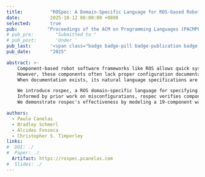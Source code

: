 ```yaml
---
title:          "ROSpec: A Domain-Specific Language for ROS-based Robot Software"
date:           2025-10-12 00:00:00 +0800
selected:       true
pub:           "Proceedings of the ACM on Programming Languages (PACMPL), OOPSLA"
# pub_pre:        "Submitted to "
# pub_post:       'Under '
pub_last:       '<span class="badge badge-pill badge-publication badge-success">Just Accepted!</span>&nbsp;&nbsp; 🎉'
pub_date:       "2025"

abstract: >- 
    Component-based robot software frameworks like ROS allows quick system composition through reusable components.
    However, these components often lack proper configuration documentation. 
    When documentation exists, its natural language specifications are unenforced, leading to misconfigurations that cause dangerous robot behaviors.

    We introduce rospec, a ROS domain-specific language for specifying and verifying component configurations and integration. 
    Informed by prior work on misconfigurations, rospec verifies component configurations, ensures correct component integration through communication properties, and validates configurations against deployment constraints.
    We demonstrate rospec's effectiveness by modeling a 19-component warehouse robot and implementing partial specifications for components from 182 misconfiguration questions extracted from robotics Q&A platforms.

authors:
  - Paulo Canelas
  - Bradley Schmerl
  - Alcides Fonseca
  - Christopher S. Timperley
links:
#  DOI: ./
#  Paper: ./
  Artifact: https://rospec.pcanelas.com
#  Slides: ./
---
```

